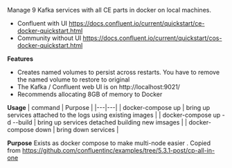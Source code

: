 Manage 9 Kafka services with all CE parts in docker on local machines. 
* Confluent with UI https://docs.confluent.io/current/quickstart/ce-docker-quickstart.html
* Community without UI https://docs.confluent.io/current/quickstart/cos-docker-quickstart.html

**Features**
* Creates named volumes to persist across restarts.  You have to remove the named volume to restore to original
* The Kafka / Confluent web UI is on http://localhost:9021/
* Recommends allocating 8GB of memory to Docker

**Usage**
| command  | Purpose  |
|---|---|
| docker-compose up             | bring up services attached to the logs using existing images |
| docker-compose up -d --build  | bring up services detached building new imsages |
| docker-compose down           | bring down services  | 

**Purpose**
Exists as docker compose to make multi-node easier .
Copied from https://github.com/confluentinc/examples/tree/5.3.1-post/cp-all-in-one